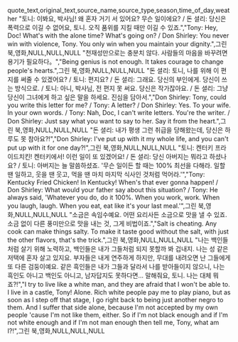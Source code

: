 quote_text,original_text,source_name,source_type,season,time_of_day,weather
"토니: 이봐요, 박사님! 왜 혼자 거기 서 있어요? 무슨 일이에요? / 돈 셜리: 당신은 폭력으로 이길 수 없어요, 토니. 오직 품위를 지킬 때만 이길 수 있죠.","Tony: Hey, Doc! What's with the alone time? What's going on? / Don Shirley: You never win with violence, Tony. You only win when you maintain your dignity.",그린 북,영화,NULL,NULL,NULL
"천재성만으로는 충분치 않다. 사람들의 마음을 바꾸려면 용기가 필요하다。","Being genius is not enough. It takes courage to change people's hearts.",그린 북,영화,NULL,NULL,NULL
"돈 셜리: 토니, 나를 위해 이 편지를 써줄 수 있겠어요? / 토니: 편지요? / 돈 셜리: 그래요. 당신의 부인에게. 당신이 쓰는 방식으로. / 토니: 아니, 박사님, 전 편지 못 써요. 당신은 작가잖아요. / 돈 셜리: 그냥 당신이 그녀에게 하고 싶은 말을 하세요. 진심을 담아서.","Don Shirley: Tony, could you write this letter for me? / Tony: A letter? / Don Shirley: Yes. To your wife. In your own words. / Tony: Nah, Doc, I can't write letters. You're the writer. / Don Shirley: Just say what you want to say to her. Say it from the heart.",그린 북,영화,NULL,NULL,NULL
"돈 셜리: 내가 평생 그런 취급을 당해왔는데, 당신은 하루도 못 참아요?!","Don Shirley: I've put up with it my whole life, and you can't put up with it for one day?!",그린 북,영화,NULL,NULL,NULL
"토니: 켄터키 프라이드치킨! 켄터키에서! 이런 일이 또 있겠어요! / 돈 셜리: 당신 아버지는 뭐라고 하셨나요? / 토니: 아버지는 늘 말씀하셨죠. '무슨 일이든 할 때는 100% 최선을 다해라. 일할 땐 일하고, 웃을 땐 웃고, 먹을 땐 마치 마지막 식사인 것처럼 먹어라.'","Tony: Kentucky Fried Chicken! In Kentucky! When's that ever gonna happen! / Don Shirley: What would your father say about this situation? / Tony: He always said, 'Whatever you do, do it 100%. When you work, work. When you laugh, laugh. When you eat, eat like it's your last meal.'",그린 북,영화,NULL,NULL,NULL
"소금은 속임수예요. 어떤 요리사든 소금으로 맛을 낼 수 있죠. 소금 없이 다른 풍미만으로 맛을 내는 것, 그게 비법이죠.","Salt is cheating. Any cook can make things salty. To make it taste good without the salt, with just the other flavors, that's the trick.",그린 북,영화,NULL,NULL,NULL
"나는 백인들처럼 살기 위해 노력하고, 백인들은 내가 그들처럼 되지 못할까 봐 겁내지. 나는 성 같은 저택에 혼자 살고 있지요. 부자들은 내게 연주하게 하지만, 무대를 내려오면 난 그들에게 또 다른 검둥이예요. 같은 흑인들은 내가 그들과 달라서 나를 받아들이지 않으니, 나는 흑인도 아니고 백인도 아니고, 남자답지도 못하다면... 말해줘요, 토니. 나는 대체 뭐죠?!","I try to live like a white man, and they are afraid that I won't be able to. I live in a castle, Tony! Alone. Rich white people pay me to play piano, but as soon as I step off that stage, I go right back to being just another negro to them. And I suffer that side alone, because I'm not accepted by my own people 'cause I'm not like them, either. So if I'm not black enough and if I'm not white enough and if I'm not man enough then tell me, Tony, what am I?!",그린 북,영화,NULL,NULL,NULL
